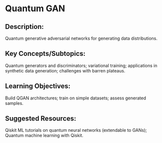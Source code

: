 # Quantum GAN


## Description: 
Quantum generative adversarial networks for generating data distributions.
## Key Concepts/Subtopics: 
Quantum generators and discriminators; variational training; applications in synthetic data generation; challenges with barren plateaus.
## Learning Objectives:
Build QGAN architectures; train on simple datasets; assess generated samples.
## Suggested Resources: 
Qiskit ML tutorials on quantum neural networks (extendable to GANs); Quantum machine learning with Qiskit.
